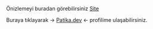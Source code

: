 Önizlemeyi buradan görebilirsiniz [Site](https://burakkalay.github.io/Kodluyoruz-FrontEnd/JavaScript/Odev_3/index.html)

Buraya tıklayarak -> [Patika.dev](https://academy.patika.dev/tr/@brkkly09) <- profilime ulaşabilirsiniz.